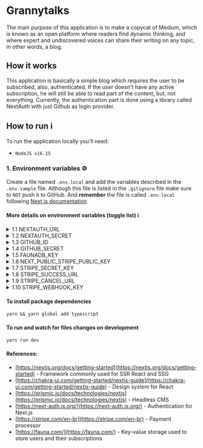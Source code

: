 # Grannytalks

The main purpose of this application is to make a copycat of Medium, which is known as an open platform where readers find dynamic thinking, and where expert and undiscovered voices can share their writing on any topic, in other words, a blog.

## How it works

This application is basically a simple blog which requires the user to be subscribed, also, authenticated. If the user doesn't have any active subscription, he will still be able to read part of the content, but, not everything. Currently, the authentication part is done using a library called NextAuth with just Github as login provider.

## How to run ℹ️

To run the application locally you'll need:

- `NodeJS v16.15`

### 1. Environment variables ⚙️

Create a file named `.env.local` and add the variables described in the `.env.sample` file.
Although this file is listed in the `.gitignore` file make sure to `NOT` push it to GitHub.
And **remember** the file is called `.env.local` following [Next.js documentation](https://nextjs.org/docs/basic-features/environment-variables)

#### More details on environment variables (toggle list) ℹ️

<details>
  <summary>1.1 NEXTAUTH_URL</summary>
  
  ##### This should be set as the URL of the website/application.
</details>

<details>
  <summary>1.2 NEXTAUTH_SECRET</summary>
  
  ##### As described in [NextAuth.js documentation](https://next-auth.js.org/configuration/options), it is used to encrypt the NextAuth.js JWT.
</details>

<details>
  <summary>1.3 GITHUB_ID</summary>
  
  ##### The ID of your Github application, you need to create it to serve as a login provider for your application, you can create one [here](https://github.com/settings/developers) on `New OAuth App` button.
</details>

<details>
  <summary>1.4 GITHUB_SECRET</summary>
  
  ##### This token you can get accessing your application home on Github and creating a new client secret.
</details>

<details>
  <summary>1.5 FAUNADB_KEY</summary>
  
  ##### FaunaDB is being used on this project as a key-value storage, chosen because of its modern cloud API and native GraphQL, known as FQL. This token you can get by creating a database on [FaunaDB](https://dashboard.fauna.com/) and then, go to Security -> Keys and generate a new key.
</details>

<details>
  <summary>1.6 NEXT_PUBLIC_STRIPE_PUBLIC_KEY</summary>
  
  ##### This particular environment variable name can be described accordingly to [Next.js documentation](https://nextjs.org/docs/basic-features/environment-variables). Variables starting with `NEXT_PUBLIC_` are exposed to the browser. You get this from Stripe, which is currently being used as our payment processor. To get this variable, create an application on [Stripe](https://stripe.com/en-br), then, head to [Developers APIs page](https://dashboard.stripe.com/apikeys), there you can find _Publishable key_
</details>

<details>
  <summary>1.7 STRIPE_SECRET_KEY</summary>
  
  ##### On the same page that you got the _Publishable key_ from, you should find _Secret key_, that is it.
</details>

<details>
  <summary>1.8 STRIPE_SUCCESS_URL</summary>
  
  ##### The name of this variable speaks for itself, this is the URL that the user will be redirected to in case of success.
</details>

<details>
  <summary>1.9 STRIPE_CANCEL_URL</summary>
  
  ##### The URL that the user is going to be redirected to if the transaction is unsuccessful or cancelled.
</details>

<details>
  <summary>1.10 STRIPE_WEBHOOK_KEY</summary>
  
  ##### This application listens for the webhook events coming from Stripe, a key is being used to check its authenticity, you can get this following the instructions from [Stripe events](https://dashboard.stripe.com/webhooks/create?endpoint_location=local) 
</details>

#### To install package dependencies

```console
yarn && yarn global add typescript
```

#### To run and watch for files changes on development

```console
yarn run dev
```

#### References:

- [https://nextjs.org/docs/getting-started](https://nextjs.org/docs/getting-started) - Framework commonly used for SSR React and SSG
- [https://chakra-ui.com/getting-started/nextjs-guide](https://chakra-ui.com/getting-started/nextjs-guide) - Design system for React
- [https://prismic.io/docs/technologies/nextjs](https://prismic.io/docs/technologies/nextjs) - Headless CMS
- [https://next-auth.js.org/](https://next-auth.js.org/) - Authentication for Next.js
- [https://stripe.com/en-br](https://stripe.com/en-br) - Payment processor
- [https://fauna.com/](https://fauna.com/) - Key-value storage used to store users and their subscriptions
